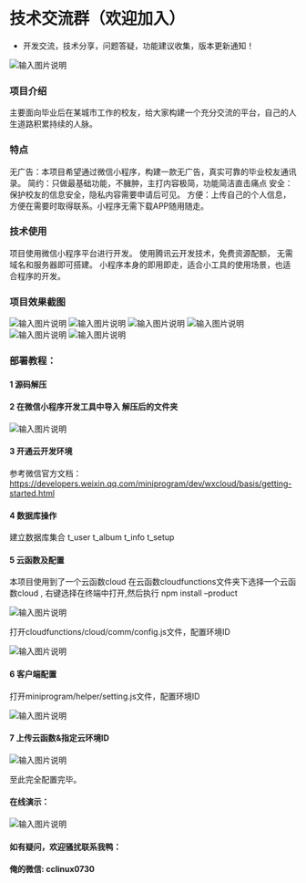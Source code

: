 # 技术交流群（欢迎加入）
- 开发交流，技术分享，问题答疑，功能建议收集，版本更新通知！

 ![输入图片说明](https://images.gitee.com/uploads/images/2021/1015/160554_c877b9db_9240987.png "xxx.png")

### 项目介绍


主要面向毕业后在某城市工作的校友，给大家构建一个充分交流的平台，自己的人生道路积累持续的人脉。


### 特点

无广告：本项目希望通过微信小程序，构建一款无广告，真实可靠的毕业校友通讯录。
简约：只做最基础功能，不臃肿，主打内容极简，功能简洁直击痛点
安全：保护校友的信息安全，隐私内容需要申请后可见。
方便：上传自己的个人信息，方便在需要时取得联系。小程序无需下载APP随用随走。


### 技术使用

项目使用微信小程序平台进行开发。
使用腾讯云开发技术，免费资源配额，	无需域名和服务器即可搭建。
小程序本身的即用即走，适合小工具的使用场景，也适合程序的开发。

### 项目效果截图

![输入图片说明](https://images.gitee.com/uploads/images/2020/1122/060621_49d4c43f_1810934.png "1.png")
![输入图片说明](https://images.gitee.com/uploads/images/2020/1122/060627_55436a5e_1810934.png "2.png")
![输入图片说明](https://images.gitee.com/uploads/images/2020/1122/060634_4ff55319_1810934.png "3.png")
![输入图片说明](https://images.gitee.com/uploads/images/2020/1122/060641_80dacd4d_1810934.png "4.png")
![输入图片说明](https://images.gitee.com/uploads/images/2020/1122/060648_39c1f771_1810934.png "5.png")
![输入图片说明](https://images.gitee.com/uploads/images/2020/1122/060655_c5db02ba_1810934.png "6.png")

      

### 部署教程：

#### 1 源码解压
 

#### 2 在微信小程序开发工具中导入 解压后的文件夹
![输入图片说明](https://images.gitee.com/uploads/images/2020/1122/060102_2f8d8f02_1810934.png "导入.png")


 

#### 3 开通云开发环境
  参考微信官方文档：https://developers.weixin.qq.com/miniprogram/dev/wxcloud/basis/getting-started.html

#### 4 数据库操作
建立数据库集合
t_user
t_album
t_info
t_setup

#### 5 云函数及配置
本项目使用到了一个云函数cloud
在云函数cloudfunctions文件夹下选择一个云函数cloud , 右键选择在终端中打开,然后执行 
npm install –product

![输入图片说明](https://images.gitee.com/uploads/images/2020/1122/060144_cb89de4a_1810934.png "云函数.png")



 

打开cloudfunctions/cloud/comm/config.js文件，配置环境ID

![输入图片说明](https://images.gitee.com/uploads/images/2020/1122/060154_ea7c36a1_1810934.png "云函数配置.png")


 


#### 6  客户端配置
打开miniprogram/helper/setting.js文件，配置环境ID

![输入图片说明](https://images.gitee.com/uploads/images/2020/1122/060203_71503106_1810934.png "客户端配置.png")

 

#### 7  上传云函数&指定云环境ID

 ![输入图片说明](https://images.gitee.com/uploads/images/2021/0828/101935_d116bfc6_9645159.png "上传到云.png")


至此完全配置完毕。

#### 在线演示：
 ![输入图片说明](https://images.gitee.com/uploads/images/2021/0719/100637_5429f9d1_9240987.jpeg "ccplat-小程序QR.jpg")

 


#### 如有疑问，欢迎骚扰联系我鸭： 
#### 俺的微信:  cclinux0730


